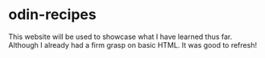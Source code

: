 # odin-recipes

This website will be used to showcase what I have learned thus far. Although I already had a firm grasp on basic HTML. It was good to refresh!
